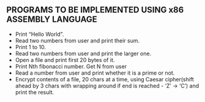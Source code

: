 ## PROGRAMS TO BE IMPLEMENTED USING x86 ASSEMBLY LANGUAGE

 * Print “Hello World”.
 * Read two numbers from user and print their sum.
 * Print 1 to 10.
 * Read two numbers from user and print the larger one.
 * Open a file and print first 20 bytes of it.
 * Print Nth fibonacci number. Get N from user
 * Read a number from user and print whether it is a prime or not.
 * Encrypt contents of a file, 20 chars at a time, using Caesar cipher(shift ahead by 3 chars with wrapping around if end is reached - ‘Z’ -> ‘C’) and print the result.

